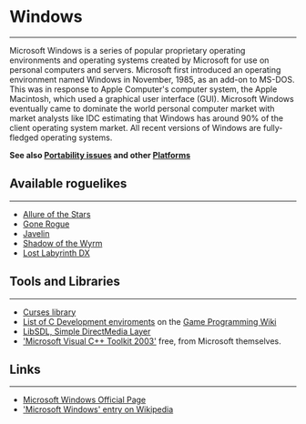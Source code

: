 # Windows

---

Microsoft Windows is a series of popular proprietary operating environments and operating systems created by Microsoft for use on personal computers and servers. Microsoft first introduced an operating environment named Windows in November, 1985, as an add-on to MS-DOS. This was in response to Apple Computer's computer system, the Apple Macintosh, which used a graphical user interface (GUI). Microsoft Windows eventually came to dominate the world personal computer market with market analysts like IDC estimating that Windows has around 90% of the client operating system market. All recent versions of Windows are fully-fledged operating systems.

**See also [Portability issues](portability_issues.md) and other [Platforms](platforms.md)**

## Available roguelikes

---

- [Allure of the Stars](allure_of_the_stars.md)
- [Gone Rogue](gone_rogue.md)
- [Javelin](javelin.md)
- [Shadow of the Wyrm](shadow_of_the_wyrm.md)
- [Lost Labyrinth DX](lost_labyrinth_dx.md)

## Tools and Libraries

---

- [Curses library](curses_library.md)
- [List of C Development enviroments](http://gpwiki.org/index.php/C:Development_Environments) on the [Game Programming Wiki](http://gpwiki.org/)
- [LibSDL, Simple DirectMedia Layer](http://www.libsdl.org/)
- ['Microsoft Visual C++ Toolkit 2003'](http://msdn.microsoft.com/visualc/vctoolkit2003/) free, from Microsoft themselves.

## Links

---

- [Microsoft Windows Official Page](http://www.microsoft.com/windows/)
- ['Microsoft Windows' entry on Wikipedia](http://www.wikipedia.org/wiki/Microsoft_Windows)
